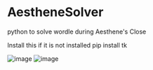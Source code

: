 # AestheneSolver
python  to solve wordle during Aesthene's Close

Install this if it is not installed
pip install tk

![image](https://github.com/Thires/AestheneSolver/assets/28072996/9b239626-f69c-4563-ab84-d4da925cc65b)
![image](https://github.com/Thires/AestheneSolver/assets/28072996/8aa76132-9a5c-474b-a0f1-dd31e1240a27)
